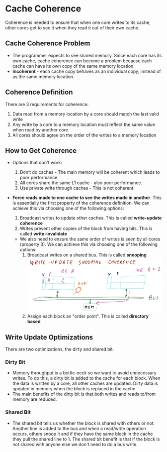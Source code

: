 # Cache Coherence

Coherence is needed to ensure that when one core writes to its cache, other cores get to see it when they read it out of their own cache.

## Cache Coherence Problem

- The programmer expects to see shared memory. Since each core has its own cache, cache coherence can become a problem because each cache can have its own copy of the same memory location.
- **Incoherent** - each cache copy behaves as an individual copy, instead of as the same memory location.

## Coherence Definition

There are 3 requirements for coherence:

  1. Data read from a memory location by a core should match the last valid write
  2. Any write by a core to a memory location must reflect the same value when read by another core
  3. All cores should agree on the order of the writes to a memory location

## How to Get Coherence

- Options that don't work:
  1. Don’t do caches - The main memory will be coherent which leads to poor performance
  2. All cores share the same L1 cache - also poor performance.
  3. Use private write through caches - This is not coherent.

- **Force reads made to one cache to see the writes made in another**. This is essentially the first property of the coherence definition. We can achieve this via choosing one of the following options:
     1. Broadcast writes to update other caches. This is called **write-update coherence**
     2. Writes prevent other copies of the block from having hits. This is called **write-invalidate**
  - We also need to ensure the same order of writes is seen by all cores (property 3). We can achieve this via choosing one of the following options:
    1. Broadcast writes on a shared bus. This is called **snooping**
        ![Alt text](image-6.png)
    2. Assign each block an "order point". This is called **directory based**

## Write Update Optimizations

There are two optimizations, the dirty and shared bit.

### Dirty Bit

- Memory throughput is a bottle-neck so we want to avoid unnecessary writes. To do this, a dirty bit is added to the cache for each block. When the data is written by a core, all other caches are updated. Dirty data is updated in memory when the block is replaced in the cache.
- The main benefits of the dirty bit is that both writes and reads to/from memory are reduced.

### Shared Bit

- The shared bit tells us whether the block is shared with others or not. Another line is added to the bus and when a read/write operation occurs, others snoop it and if they have the same block in the cache they pull the shared line to 1. The shared bit benefit is that if the block is not shared with anyone else we don't need to do a bus write.